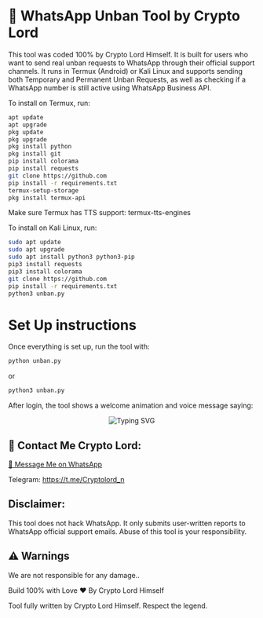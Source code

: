 # 📲 WhatsApp Unban Tool by Crypto Lord

This tool was coded 100% by Crypto Lord Himself. It is built for users who want to send real unban requests to WhatsApp through their official support channels. It runs in Termux (Android) or Kali Linux and supports sending both Temporary and Permanent Unban Requests, as well as checking if a WhatsApp number is still active using WhatsApp Business API.

To install on Termux, run:

```bash
apt update
apt upgrade
pkg update
pkg upgrade
pkg install python 
pkg install git
pip install colorama 
pip install requests
git clone https://github.com
pip install -r requirements.txt
termux-setup-storage
pkg install termux-api

```
Make sure Termux has TTS support:
termux-tts-engines

To install on Kali Linux, run:

```bash
sudo apt update
sudo apt upgrade
sudo apt install python3 python3-pip
pip3 install requests
pip3 install colorama
git clone https://github.com
pip install -r requirements.txt
python3 unban.py

```
# Set Up instructions 
Once everything is set up, run the tool with:

```bash
python unban.py
```
or

```bash
python3 unban.py
```
After login, the tool shows a welcome animation and voice message saying:

<p align="center">
  <img src="https://readme-typing-svg.demolab.com?font=Fira+Code&size=22&duration=4500&pause=1000&color=2FF713&center=true&vCenter=true&width=700&lines=This+Unban+method+was+Coded+By+Crypto+Lord+Himself;It+is+100%25+working+no+Fake+report+it+works+fast+as+possible" alt="Typing SVG" />
</p>


## 📲 Contact Me Crypto Lord:

[💬 Message Me on WhatsApp](https://wa.me/2348033848356?text=HI%20CRYPO%20LORD%0APlease%20I%20will%20love%20to%20learn%20more%20about%20Coding.%20How%20can%20I%20start%3F)

Telegram: https://t.me/Cryptolord_n

## Disclaimer: 

This tool does not hack WhatsApp. It only submits user-written reports to WhatsApp official support emails. Abuse of this tool is your responsibility.

## ⚠️ Warnings

We are not responsible for any damage.. 

Build 100% with Love ❤ By Crypto Lord Himself

Tool fully written by Crypto Lord Himself. Respect the legend.